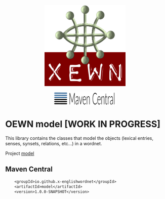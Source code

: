 <p align="center">
<img width="256" height="256" src="images/xewn2.png" alt="XEWN" alt="XEWN">
</p>
<p align="center">
<img width="198"src="images/mavencentral.png" alt="MavenCentral">
</p>

# OEWN model [WORK IN PROGRESS]

This library contains the classes that model the objects (lexical entries, senses, synsets, relations, etc...) in a wordnet.

Project [model](https://github.com/x-englishwordnet/model)

## Maven Central

		<groupId>io.github.x-englishwordnet</groupId>
		<artifactId>model</artifactId>
		<version>1.0.0-SNAPSHOT</version>
